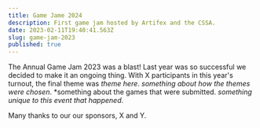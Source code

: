 ```yaml
---
title: Game Jame 2024
description: First game jam hosted by Artifex and the CSSA.
date: 2023-02-11T19:40:41.563Z
slug: game-jam-2023
published: true
---
```


The Annual Game Jam 2023 was a blast! Last year was so successful we decided to make it an ongoing thing. With X participants in this year's turnout, the final theme was *theme here*. *something about how the themes were chosen*. *something about the games that were submitted. *something unique to this event that happened*.

Many thanks to our  our sponsors, X and Y.